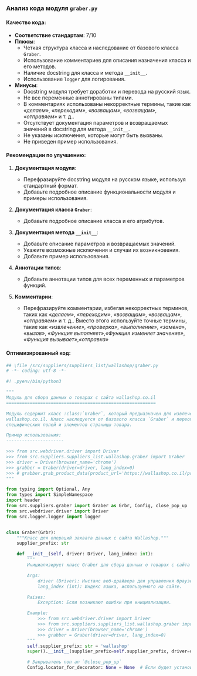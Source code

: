 ### **Анализ кода модуля `graber.py`**

#### **Качество кода**:

- **Соответствие стандартам**: 7/10
- **Плюсы**:
  - Четкая структура класса и наследование от базового класса `Graber`.
  - Использование комментариев для описания назначения класса и его методов.
  - Наличие docstring для класса и метода `__init__`.
  - Использование `logger` для логирования.
- **Минусы**:
  - Docstring модуля требует доработки и перевода на русский язык.
  - Не все переменные аннотированы типами.
  - В комментариях использованы некорректные термины, такие как *«делаем»*, *«переходим»*, *«возващам»*, *«возващам»*, *«отправяем»* и т. д..
  - Отсутствует документация параметров и возвращаемых значений в docstring для метода `__init__`.
  - Не указаны исключения, которые могут быть вызваны.
  - Не приведен пример использования.

#### **Рекомендации по улучшению**:

1.  **Документация модуля**:
    - Перефразируйте docstring модуля на русском языке, используя стандартный формат.
    - Добавьте подробное описание функциональности модуля и примеры использования.

2.  **Документация класса `Graber`**:
    - Добавьте подробное описание класса и его атрибутов.

3.  **Документация метода `__init__`**:
    - Добавьте описание параметров и возвращаемых значений.
    - Укажите возможные исключения и случаи их возникновения.
    - Добавьте пример использования.

4.  **Аннотации типов**:
    - Добавьте аннотации типов для всех переменных и параметров функций.

5.  **Комментарии**:
    - Перефразируйте комментарии, избегая некорректных терминов, таких как *«делаем»*, *«переходим»*, *«возващам»*, *«возващам»*, *«отправяем»* и т. д.. Вместо этого используйте точные термины, такие как *«извлечение»*, *«проверка»*, *«выполнение»*, *«замена»*, *«вызов»*, *«Функция выполняет»*,*«Функция изменяет значение»*, *«Функция вызывает»*,*«отправка»*

#### **Оптимизированный код**:

```python
## \file /src/suppliers/suppliers_list/wallashop/graber.py
# -*- coding: utf-8 -*-

#! .pyenv/bin/python3

"""
Модуль для сбора данных о товарах с сайта wallashop.co.il
=========================================================

Модуль содержит класс :class:`Graber`, который предназначен для извлечения информации о товарах с сайта
wallashop.co.il. Класс наследуется от базового класса `Graber` и переопределяет методы для обработки
специфических полей и элементов страницы товара.

Пример использования:
----------------------

>>> from src.webdriver.driver import Driver
>>> from src.suppliers.suppliers_list.wallashop.graber import Graber
>>> driver = Driver(browser_name='chrome')
>>> grabber = Graber(driver=driver, lang_index=0)
>>> # grabber.grab_product_data(product_url='https://wallashop.co.il/product/...')
"""

from typing import Optional, Any
from types import SimpleNamespace
import header
from src.suppliers.graber import Graber as Grbr, Config, close_pop_up
from src.webdriver.driver import Driver
from src.logger.logger import logger


class Graber(Grbr):
    """Класс для операций захвата данных с сайта Wallashop."""
    supplier_prefix: str

    def __init__(self, driver: Driver, lang_index: int):
        """
        Инициализирует класс Graber для сбора данных о товарах с сайта Wallashop.

        Args:
            driver (Driver): Инстанс веб-драйвера для управления браузером.
            lang_index (int): Индекс языка, используемого на сайте.

        Raises:
            Exception: Если возникают ошибки при инициализации.

        Example:
            >>> from src.webdriver.driver import Driver
            >>> from src.suppliers.suppliers_list.wallashop.graber import Graber
            >>> driver = Driver(browser_name='chrome')
            >>> grabber = Graber(driver=driver, lang_index=0)
        """
        self.supplier_prefix: str = 'wallashop'
        super().__init__(supplier_prefix=self.supplier_prefix, driver=driver, lang_index=lang_index)

        # Закрыватель поп ап `@close_pop_up`
        Config.locator_for_decorator: None = None  # Если будет установлено значение, оно выполнится в декораторе `@close_pop_up`